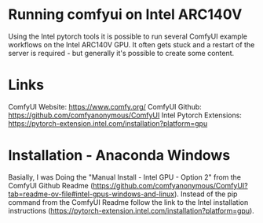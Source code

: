 # Running comfyui on Intel ARC140V
Using the Intel pytorch tools it is possible to run several ComfyUI example workflows on the Intel ARC140V GPU. It often gets stuck and a restart of the server is required - but generally it's possible to create some content.

# Links
ComfyUI Website: https://www.comfy.org/
ComfyUI Github: https://github.com/comfyanonymous/ComfyUI
Intel Pytorch Extensions: https://pytorch-extension.intel.com/installation?platform=gpu

# Installation - Anaconda Windows
Basially, I was Doing the "Manual Install - Intel GPU - Option 2" from the ComfyUI Github Readme (https://github.com/comfyanonymous/ComfyUI?tab=readme-ov-file#intel-gpus-windows-and-linux). Instead of the pip command from the ComfyUI Readme follow the link to the Intel installation instructions (https://pytorch-extension.intel.com/installation?platform=gpu). 
